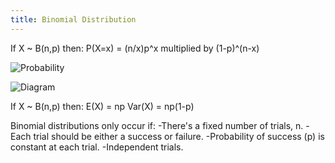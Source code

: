 ```yaml
---
title: Binomial Distribution
---
```


If X ~ B(n,p) then:
P(X=x) = (n/x)p^x multiplied by (1-p)^(n-x)

![Probability](https://wikimedia.org/api/rest_v1/media/math/render/svg/d33401621fb832dd2f9783e80a906d562f669008)

![Diagram](https://wikimedia.org/api/rest_v1/media/math/render/svg/38d86cba65d40f015a2b807d2b736250805abe45)

If X ~ B(n,p) then:
E(X) = np
Var(X) = np(1-p)

Binomial distributions only occur if:
-There's a fixed number of trials, n.
-Each trial should be either a success or failure.
-Probability of success (p) is constant at each trial.
-Independent trials.



